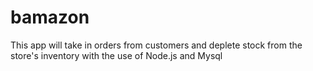 # bamazon
This app will take in orders from customers and deplete stock from the store's inventory with the use of Node.js and Mysql

